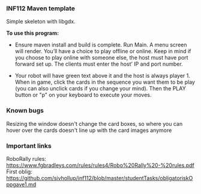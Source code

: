 ### INF112 Maven template 
Simple skeleton with libgdx. 

**To use this program:**

* Ensure maven install and build is complete. Run Main. A menu screen will render. You’ll have a choice to play offline or online. 
Keep in mind if you choose to play online with someone else, the host must have port forward set up. The clients must enter the host’ IP and port number.

* Your robot will have green text above it and the host is always player 1.
When in game, click the cards in the sequence you want them to be play (you can also unclick cards if you change your mind). Then the PLAY button or "p" on your keyboard to execute your moves.

### Known bugs

Resizing the window doesn't change the card boxes, so where you can hover over the cards doesn't line up with the card images anymore

### Important links
RoboRally rules: https://www.fgbradleys.com/rules/rules4/Robo%20Rally%20-%20rules.pdf  
First oblig: https://github.com/sivhollup/inf112/blob/master/studentTasks/obligatoriskOppgave1.md
